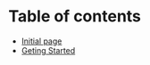 # Table of contents

* [Initial page](https://github.com/Odi-ts/Odi/tree/240195a7d83473acfc7ada829255a479a3ec50d9/docs/README.md)
* [Geting Started](geting-started.md)

